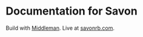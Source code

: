 # Documentation for Savon

Build with [Middleman](http://middlemanapp.com). Live at [savonrb.com](http://savonrb.com).
